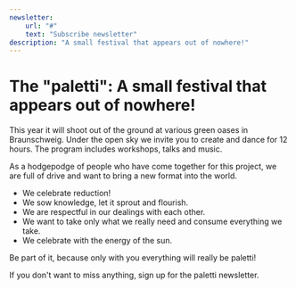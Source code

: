 ```yaml
---
newsletter:
    url: "#"
    text: "Subscribe newsletter"
description: "A small festival that appears out of nowhere!"
---
```

# The "paletti": A small festival that appears out of nowhere!

This year it will shoot out of the ground at various green oases in Braunschweig.
Under the open sky we invite you to create and dance for 12 hours. The program includes workshops, talks and music.

As a hodgepodge of people who have come together for this project, we are full of drive and want to bring a new format into the world.

- We celebrate reduction!
- We sow knowledge, let it sprout and flourish.
- We are respectful in our dealings with each other.
- We want to take only what we really need and consume everything we take.
- We celebrate with the energy of the sun.

Be part of it, because only with you everything will really be paletti!

If you don't want to miss anything, sign up for the paletti newsletter.